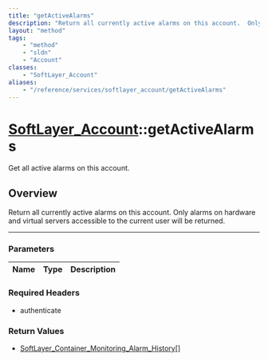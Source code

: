 ```yaml
---
title: "getActiveAlarms"
description: "Return all currently active alarms on this account.  Only alarms on hardware and virtual servers accessible to the curre... "
layout: "method"
tags:
    - "method"
    - "sldn"
    - "Account"
classes:
    - "SoftLayer_Account"
aliases:
    - "/reference/services/softlayer_account/getActiveAlarms"
---
```

# [SoftLayer_Account](/reference/services/SoftLayer_Account)::getActiveAlarms

Get all active alarms on this account.


## Overview 
Return all currently active alarms on this account.  Only alarms on hardware and virtual servers accessible to the current user will be returned. 

-----

### Parameters 
|Name | Type | Description |
| --- | --- | --- |


### Required Headers
* authenticate


### Return Values
* <a href='/reference/datatypes/SoftLayer_Container_Monitoring_Alarm_History'>SoftLayer_Container_Monitoring_Alarm_History[] </a>




